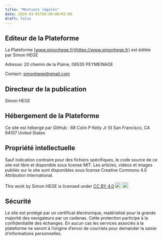 ```yaml
---
title: "Mentions légales"
date: 2024-03-01T08:00:00+02:00
draft: false
---
```


## Editeur de la Plateforme
La Plateforme [www.simonhege.fr](https://www.simonhege.fr) est éditée par Simon HEGE

Adresse: 20 chemin de la Plaine, 06530 PEYMEINADE

Contact: simonhege@gmail.com

## Directeur de la publication
Simon HEGE

## Hébergement de la Plateforme
Ce site est hébergé par GitHub :
88 Colin P Kelly Jr St
San Francisco, CA 94107
United States 


## Propriété intellectuelle
Sauf indication contraire pour des fichiers spécifiques, le code source de ce site est libre et disponible sous license MIT. Les articles, videos et images publiés sur le site sont disponibles sous license Creative Commons 4.0 Attribution International.

 <p xmlns:cc="http://creativecommons.org/ns#" >This work by <span property="cc:attributionName">Simon HEGE</span> is licensed under <a href="http://creativecommons.org/licenses/by/4.0/?ref=chooser-v1" target="_blank" rel="license noopener noreferrer" style="display:inline-block;">CC BY 4.0<img style="height:22px!important;margin-left:3px;vertical-align:text-bottom;" src="https://mirrors.creativecommons.org/presskit/icons/cc.svg?ref=chooser-v1"><img style="height:22px!important;margin-left:3px;vertical-align:text-bottom;" src="https://mirrors.creativecommons.org/presskit/icons/by.svg?ref=chooser-v1"></a></p> 

## Sécurité
Le site est protégé par un certificat électronique, matérialisé pour la grande majorité des navigateurs par un cadenas. Cette protection participe à la confidentialité des échanges.
En aucun cas les services associés à la plateforme ne seront à l’origine d’envoi de courriels pour demander la saisie d’informations personnelles.
